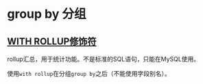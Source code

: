 # group by 分组

## [WITH ROLLUP修饰符](https://dev.mysql.com/doc/refman/8.0/en/group-by-modifiers.html)

rollup汇总，用于统计功能。不是标准的SQL语句，只能在MySQL使用。

使用`with rollup`在分组`group by`之后（不能使用字段别名）。
